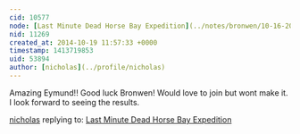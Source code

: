 ```yaml
---
cid: 10577
node: [Last Minute Dead Horse Bay Expedition](../notes/bronwen/10-16-2014/last-minute-dead-horse-bay-expedition)
nid: 11269
created_at: 2014-10-19 11:57:33 +0000
timestamp: 1413719853
uid: 53894
author: [nicholas](../profile/nicholas)
---
```


Amazing Eymund!! Good luck Bronwen!  Would love to join but wont make it.  I look forward to seeing the results.

[nicholas](../profile/nicholas) replying to: [Last Minute Dead Horse Bay Expedition](../notes/bronwen/10-16-2014/last-minute-dead-horse-bay-expedition)

